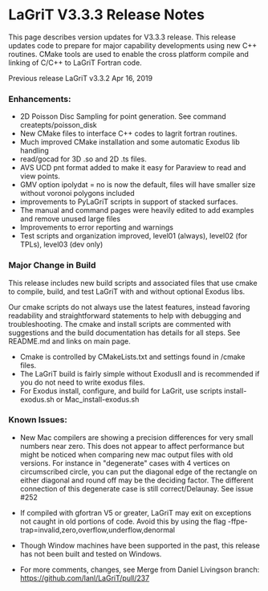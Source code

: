 LaGriT V3.3.3 Release Notes
====================

This page describes version updates for V3.3.3 release. This release updates code to prepare for major capability developments using new C++ routines. CMake tools are used to enable the cross platform compile and linking of C/C++ to LaGriT Fortran code. 

Previous release  LaGriT v3.3.2  Apr 16, 2019 

### Enhancements:

- 2D Poisson Disc Sampling for point generation. See command createpts/poisson_disk
- New CMake files to interface C++ codes to lagrit fortran routines.
- Much improved CMake installation and some automatic Exodus lib handling
- read/gocad for 3D .so and 2D .ts files.
- AVS UCD pnt format added to make it easy for Paraview to read and view points.
- GMV option ipolydat = no is now the default, files will have smaller size without voronoi polygons included
- improvements to PyLaGriT scripts in support of stacked surfaces.
- The manual and command pages were heavily edited to add examples and remove unused large files
- Improvements to error reporting and warnings
- Test scripts and organization improved, level01 (always), level02 (for TPLs), level03 (dev only)

### Major Change in Build 

This release includes new build scripts and associated files that use cmake to compile, build, and test LaGriT with and without optional Exodus libs. 

Our cmake scripts do not always use the latest features, instead favoring readability and straightforward statements to help with debugging and troubleshooting. The cmake and install scripts are commented with suggestions and the build documentation has details for all steps. See README.md and links on main page.

- Cmake is controlled by CMakeLists.txt and settings found in /cmake files.
- The LaGriT build is fairly simple without ExodusII and is recommended if you do not need to write exodus files.
- For Exodus install, configure, and build for LaGrit, use scripts install-exodus.sh or Mac_install-exodus.sh

### Known Issues:

- New Mac compilers are showing a precision differences for very small numbers near zero. This does not appear to affect performance but might be noticed when comparing new mac output files with old versions. For instance in "degenerate" cases with 4 vertices on circumscribed circle, you can put the diagonal edge of the rectangle on either diagonal and round off may be the deciding factor. The different connection of this degenerate case is still correct/Delaunay. See issue #252

- If compiled with gfortran V5 or greater, LaGriT may exit on exceptions not caught in old portions of code.
Avoid this by using the flag -ffpe-trap=invalid,zero,overflow,underflow,denormal

- Though Window machines have been supported in the past, this release has not been built and tested on Windows.

- For more comments, changes, see Merge from Daniel Livingson branch: https://github.com/lanl/LaGriT/pull/237





```
 

